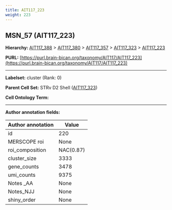 ```yaml
---
title: AIT117_223
weight: 223
---
```

## MSN_57 (AIT117_223)
<b>Hierarchy: </b>
[AIT117_388](../AIT117_388) >
[AIT117_380](../AIT117_380) >
[AIT117_357](../AIT117_357) >
[AIT117_323](../AIT117_323) >
[AIT117_223](../AIT117_223)

**PURL:** [https://purl.brain-bican.org/taxonomy/AIT117/AIT117_223](https://purl.brain-bican.org/taxonomy/AIT117/AIT117_223)

---


**Labelset:** cluster (Rank: 0)

**Parent Cell Set:** STRv D2 Shell ([AIT117_323](../AIT117_323))



**Cell Ontology Term:** 

[MARKER GENES.]: #


---

[TRANSFERRED ANNOTATIONS.]: #


[AUTHOR ANNOTATION FIELDS.]: #


**Author annotation fields:**

| Author annotation | Value |
|-------------------|-------|
|id|220|
|MERSCOPE roi|None|
|roi_composition|NAC(0.87) | PuPV(0.07)|
|cluster_size|3333|
|gene_counts|3478|
|umi_counts|9375|
|Notes _AA|None|
|Notes_NJJ|None|
|shiny_order|None|
